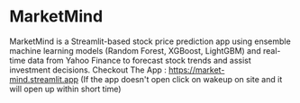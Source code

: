 # MarketMind
MarketMind is a Streamlit-based stock price prediction app using ensemble machine learning models (Random Forest, XGBoost, LightGBM) and real-time data from Yahoo Finance to forecast stock trends and assist investment decisions.
Checkout The App : https://market-mind.streamlit.app
(If the app doesn't open click on wakeup on site and it will open up within short time)
